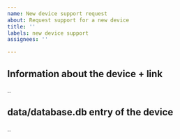 ```yaml
---
name: New device support request
about: Request support for a new device
title: ''
labels: new device support
assignees: ''

---
```


<!--
VERY IMPORTANT: Before submitting a request, first (try to) follow: https://www.zigbee2mqtt.io/advanced/support-new-devices/01_support_new_devices.html

Dumping just the info about this device without actually attemping adding support yourself will likely lead into this issue being ignored.
Clearly indicate what you tried and where you got stuck.
-->

## Information about the device + link
..

## data/database.db entry of the device
..
